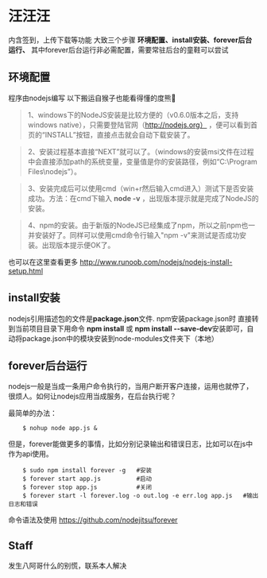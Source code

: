 # 汪汪汪
内含签到，上传下载等功能
大致三个步骤 
**环境配置、install安装、forever后台运行、**
其中forever后台运行非必需配置，需要常驻后台的童鞋可以尝试

## 环境配置

程序由nodejs编写 以下搬运自猴子也能看得懂的度熊🐻
>1、windows下的NodeJS安装是比较方便的（v0.6.0版本之后，支持windows native），只需要登陆官网（http://nodejs.org）
，便可以看到首页的“INSTALL”按钮，直接点击就会自动下载安装了。

>2、安装过程基本直接“NEXT”就可以了。（windows的安装msi文件在过程中会直接添加path的系统变量，变量值是你的安装路径，例如“C:\Program Files\nodejs”）。

>3、安装完成后可以使用cmd（win+r然后输入cmd进入）测试下是否安装成功。方法：在cmd下输入
**node -v** ，出现版本提示就是完成了NodeJS的安装。

>4、npm的安装。由于新版的NodeJS已经集成了npm，所以之前npm也一并安装好了。同样可以使用cmd命令行输入"npm -v"来测试是否成功安装。出现版本提示便OK了。

也可以在这里查看更多 http://www.runoob.com/nodejs/nodejs-install-setup.html


## install安装

nodejs引用描述包的文件是**package.json**文件.
npm安装package.json时  直接转到当前项目目录下用命令
**npm install** 
或
**npm install --save-dev**安装即可，自动将package.json中的模块安装到node-modules文件夹下（本地）

## forever后台运行
 nodejs一般是当成一条用户命令执行的，当用户断开客户连接，运用也就停了，很烦人。如何让nodejs应用当成服务，在后台执行呢？

最简单的办法：

        $ nohup node app.js &
但是，forever能做更多的事情，比如分别记录输出和错误日志，比如可以在js中作为api使用。

        $ sudo npm install forever -g   #安装
        $ forever start app.js          #启动
        $ forever stop app.js           #关闭
        $ forever start -l forever.log -o out.log -e err.log app.js   #输出日志和错误

命令语法及使用 https://github.com/nodejitsu/forever

## Staff
发生八阿哥什么的别慌，联系本人解决
